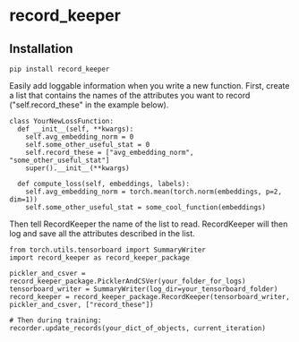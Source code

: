 # record_keeper

## Installation
```
pip install record_keeper
```

Easily add loggable information when you write a new function. First, create a list that contains the names of the attributes you want to record ("self.record_these" in the example below).
```
class YourNewLossFunction:
  def __init__(self, **kwargs):
    self.avg_embedding_norm = 0
    self.some_other_useful_stat = 0
    self.record_these = ["avg_embedding_norm", "some_other_useful_stat"]
    super().__init__(**kwargs)
    
  def compute_loss(self, embeddings, labels):
    self.avg_embedding_norm = torch.mean(torch.norm(embeddings, p=2, dim=1))
    self.some_other_useful_stat = some_cool_function(embeddings)
```

Then tell RecordKeeper the name of the list to read. RecordKeeper will then log and save all the attributes described in the list.
```
from torch.utils.tensorboard import SummaryWriter
import record_keeper as record_keeper_package

pickler_and_csver = record_keeper_package.PicklerAndCSVer(your_folder_for_logs)
tensorboard_writer = SummaryWriter(log_dir=your_tensorboard_folder)
record_keeper = record_keeper_package.RecordKeeper(tensorboard_writer, pickler_and_csver, ["record_these"])

# Then during training:
recorder.update_records(your_dict_of_objects, current_iteration)

```



